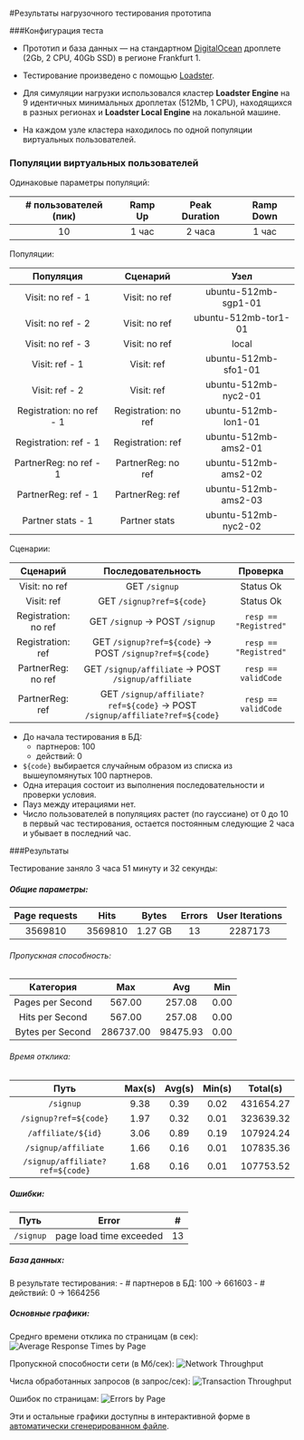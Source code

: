 #Результаты нагрузочного тестирования прототипа

###Конфигурация теста

* Прототип и база данных — на стандартном [DigitalOcean](https://www.digitalocean.com) дроплете (2Gb, 2 CPU, 40Gb SSD) в регионе Frankfurt 1.

* Тестирование произведено с помощью [Loadster](https://www.loadsterperformance.com).

* Для симуляции нагрузки использовался кластер **Loadster Engine** на 9 идентичных минимальных дроплетах (512Mb, 1 CPU), находящихся в разных регионах и **Loadster Local Engine** на локальной машине.
* На каждом узле кластера находилось по одной популяции виртуальных пользователей. 


### Популяции виртуальных пользователей

Одинаковые параметры популяций:

|# пользователей (пик)|Ramp Up|Peak Duration|Ramp Down|
|:-------------------:|:-----:|:-----------:|:-------:|
| 10 | 1 час | 2 часа | 1 час |

Популяции:

|Популяция|Сценарий|Узел|
|:-------:|:------:|:--:|
|Visit: no ref - 1|Visit: no ref|ubuntu-512mb-sgp1-01|
|Visit: no ref - 2|Visit: no ref|ubuntu-512mb-tor1-01|
|Visit: no ref - 3|Visit: no ref|local|
|Visit: ref - 1|Visit: ref|ubuntu-512mb-sfo1-01|
|Visit: ref - 2|Visit: ref|ubuntu-512mb-nyc2-01|
|Registration: no ref - 1|Registration: no ref|ubuntu-512mb-lon1-01|
|Registration: ref - 1|Registration: ref|ubuntu-512mb-ams2-01|
|PartnerReg: no ref - 1|PartnerReg: no ref|ubuntu-512mb-ams2-02|
|PartnerReg: ref - 1|PartnerReg: ref|ubuntu-512mb-ams2-03|
|Partner stats - 1|Partner stats|ubuntu-512mb-nyc2-02|

Сценарии:

|Сценарий|Последовательность|Проверка|
|:------:|:----------------:|:------:|
|Visit: no ref|GET `/signup`|Status Ok|
|Visit: ref|GET `/signup?ref=${code}`|Status Ok|
|Registration: no ref|GET `/signup` -> POST `/signup`|`resp == "Registred"`|
|Registration: ref|GET `/signup?ref=${code}` -> POST `/signup?ref=${code}`|`resp == "Registred"`|
|PartnerReg: no ref|GET `/signup/affiliate` -> POST `/signup/affiliate`|`resp == validCode`|
|PartnerReg: ref| GET `/signup/affiliate?ref=${code}` -> POST `/signup/affiliate?ref=${code}`|`resp == validCode`|

* До начала тестирования в БД:
    - партнеров: 100
    - действий: 0
* `${code}` выбирается случайным образом из списка из вышеупомянутых 100 партнеров.
* Одна итерация состоит из выполнения последовательности и проверки условия.
* Пауз между итерациями нет.
* Число пользователей в популяциях растет (по гауссиане) от 0 до 10 в первый час тестирования, остается постоянным следующие 2 часа и убывает в последний час.

###Результаты

Тестирование заняло 3 часа 51 минуту и 32 секунды:

##### Общие параметры:

|Page requests|Hits|Bytes|Errors|User Iterations|
|:-----------:|:--:|:---:|:----:|:-------------:|
|3569810|3569810|1.27 GB|13|2287173|

###### Пропускная способность:

|Категория|Max|Avg|Min|
|:-------:|:-:|:-:|:-:|
|Pages per Second|567.00|257.08|0.00|
|Hits per Second|567.00|257.08|0.00|
|Bytes per Second|286737.00|98475.93|0.00|

###### Время отклика:

|Путь|Max(s)|Avg(s)|Min(s)|Total(s)|
|:--:|:----:|:----:|:----:|:------:|
|`/signup`|9.38|0.39|0.02|431654.27|
|`/signup?ref=${code}`|1.97|0.32|0.01|323639.32|
|`/affiliate/${id}`|3.06|0.89|0.19|107924.24|
|`/signup/affiliate`|1.66|0.16|0.01|107835.36|
|`/signup/affiliate?ref=${code}`|1.68|0.16|0.01|107753.52|

##### Ошибки:

|Путь|Error| # |
|:--:|:---:|:--:|
|`/signup`|page load time exceeded|13|

##### База данных:

В результате тестирования:
    - # партнеров в БД: 100 -> 661603
    - # действий: 0 -> 1664256


##### Основные графики:

Среднго времени отклика по страницам (в сек):
![Average Response Times by Page](https://s3.amazonaws.com/f.cl.ly/items/0i3z191h0r282Q313Y1H/Screen%20Shot%202016-02-01%20at%2012.36.40.png?v=a9469910)

Пропускной способности сети (в Мб/сек):
![Network Throughput](https://s3.amazonaws.com/f.cl.ly/items/3u0n270T162X3E2H1H30/Screen%20Shot%202016-02-01%20at%2012.37.08.png?v=d37c22eb)

Числа обработанных запросов (в запрос/сек):
![Transaction Throughput](https://s3.amazonaws.com/f.cl.ly/items/2M3r153h062z1q330L1N/Screen%20Shot%202016-02-01%20at%2012.37.37.png?v=8fe8cd42)

Ошибок по страницам:
![Errors by Page](https://s3.amazonaws.com/f.cl.ly/items/0Y0F1t0l1u3x103S2I2Q/Screen%20Shot%202016-02-01%20at%2012.38.03.png?v=95ec3ddc)

Эти и остальные графики доступны в интерактивной форме в [автоматически сгенерированном файле](http://htmlpreview.github.io/?https://gist.githubusercontent.com/gafiatulin/5101249c9a035758ba9c/raw/6d08cb9b593fc484aacebca0d33f752a076a9d62/Test.html).

